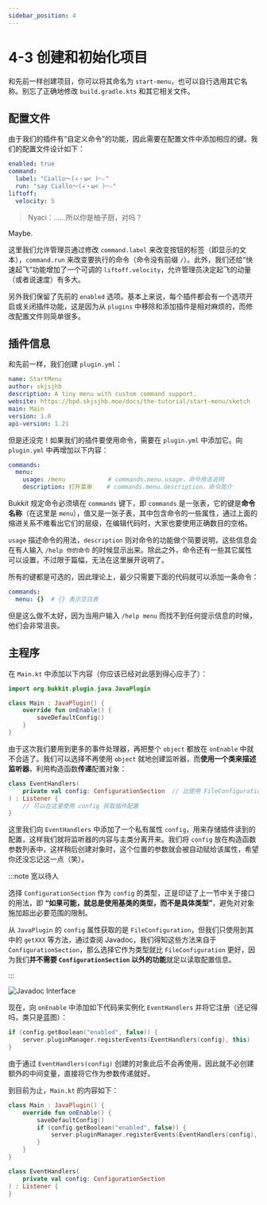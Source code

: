 ```yaml
---
sidebar_position: 4
---
```


# 4-3 创建和初始化项目

和先前一样创建项目，你可以将其命名为 `start-menu`，也可以自行选用其它名称。别忘了正确地修改 `build.gradle.kts` 和其它相关文件。

## 配置文件

由于我们的插件有“自定义命令”的功能，因此需要在配置文件中添加相应的键。我们的配置文件设计如下：

```yaml
enabled: true
command:
  label: "Ciallo～(∠・ω< )⌒☆"
  run: "say Ciallo～(∠・ω< )⌒☆"
liftoff:
  velocity: 5
```

> Nyaci：……所以你是柚子厨，对吗？

Maybe.

这里我们允许管理员通过修改 `command.label` 来改变按钮的标签（即显示的文本），`command.run` 来改变要执行的命令（命令没有前缀 `/`）。此外，我们还给“快速起飞”功能增加了一个可调的 `liftoff.velocity`，允许管理员决定起飞的动量（或者说速度）有多大。

另外我们保留了先前的 `enabled` 选项。基本上来说，每个插件都会有一个选项开启或关闭插件功能，这是因为从 `plugins` 中移除和添加插件是相对麻烦的，而修改配置文件则简单很多。

## 插件信息

和先前一样，我们创建 `plugin.yml`：

```yaml
name: StartMenu
author: skjsjhb
description: A tiny menu with custom command support.
website: https://bpd.skjsjhb.moe/docs/the-tutorial/start-menu/sketch
main: Main
version: 1.0
api-version: 1.21
```

但是还没完！如果我们的插件要使用命令，需要在 `plugin.yml` 中添加它。向 `plugin.yml` 中再增加以下内容：

```yaml
commands:
  menu:
    usage: /menu            # commands.menu.usage，命令用法说明
    description: 打开菜单    # commands.menu.description，命令简介
```

Bukkit 规定命令必须填在 `commands` 键下，即 `commands` 是一张表，它的键是**命令名称**（在这里是 `menu`），值又是一张子表，其中包含命令的一些属性，通过上面的缩进关系不难看出它们的层级，在编辑代码时，大家也要使用正确数目的空格。

`usage` 描述命令的用法，`description` 则对命令的功能做个简要说明，这些信息会在有人输入 `/help 你的命令` 的时候显示出来。除此之外，命令还有一些其它属性可以设置，不过限于篇幅，无法在这里展开说明了。

所有的键都是可选的，因此理论上，最少只需要下面的代码就可以添加一条命令：

```yaml
commands:
  menu: {}  # {} 表示空白表
```

但是这么做不太好，因为当用户输入 `/help menu` 而找不到任何提示信息的时候，他们会非常沮丧。

## 主程序

在 `Main.kt` 中添加以下内容（你应该已经对此感到得心应手了）：

```kotlin
import org.bukkit.plugin.java.JavaPlugin

class Main : JavaPlugin() {
    override fun onEnable() {
        saveDefaultConfig()
    }
}
```

由于这次我们要用到更多的事件处理器，再把整个 `object` 都放在 `onEnable` 中就不合适了。我们可以选择不再使用 `object` 就地创建监听器，而**使用一个类来描述监听器**，利用构造函数**传递**配置对象：

```kotlin
class EventHandlers(
    private val config: ConfigurationSection  // 比使用 FileConfiguration 更泛用
) : Listener {
    // 可以在这里使用 config 获取插件配置
}
```

这里我们向 `EventHandlers` 中添加了一个私有属性 `config`，用来存储插件读到的配置，这样我们就将监听器的内容与主类分离开来。我们将 `config` 放在构造函数参数列表中，这样稍后创建对象时，这个位置的参数就会被自动赋给该属性，希望你还没忘记这一点（笑）。

:::note 宽以待人

选择 `ConfigurationSection` 作为 `config` 的类型，正是印证了上一节中关于接口的用法，即 **“如果可能，就总是使用基类的类型，而不是具体类型”**，避免对对象施加超出必要范围的限制。

从 `JavaPlugin` 的 `config` 属性获取的是 `FileConfiguration`，但我们只使用到其中的 `getXXX` 等方法，通过查阅 Javadoc，我们得知这些方法来自于 `ConfigurationSection`，那么选择它作为类型就比 `FileConfiguration` 更好，因为我们**并不需要 `ConfigurationSection` 以外的功能**就足以读取配置信息。

:::

![Javadoc Interface](/img/contents/javadoc-interface.png)

现在，向 `onEnable` 中添加如下代码来实例化 `EventHandlers` 并将它注册（还记得吗，类只是蓝图）：

```kotlin
if (config.getBoolean("enabled", false)) {
    server.pluginManager.registerEvents(EventHandlers(config), this)
}
```

由于通过 `EventHandlers(config)` 创建的对象此后不会再使用，因此就不必创建额外的中间变量，直接将它作为参数传递就好。

到目前为止，`Main.kt` 的内容如下：

```kotlin
class Main : JavaPlugin() {
    override fun onEnable() {
        saveDefaultConfig()
        if (config.getBoolean("enabled", false)) {
            server.pluginManager.registerEvents(EventHandlers(config), this)
        }
    }
}

class EventHandlers(
    private val config: ConfigurationSection
) : Listener {
}
```